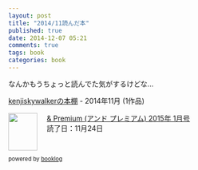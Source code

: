 ```yaml
---
layout: post
title: "2014/11読んだ本"
published: true
date: 2014-12-07 05:21
comments: true
tags: book
categories: book
---
```


なんかもうちょっと読んでた気がするけどな...

<div style="margin-bottom:15px;"><a href="http://booklog.jp/users/kenjiskywalker" target="_blank">kenjiskywalkerの本棚</a> - 2014年11月 (1作品)</div><div style="margin-bottom:5px;"><div style="width:75px;height:75px;float:left;margin-right:2px;"><a href="http://booklog.jp/item/1/B00OZY4G6G" target="_blank"><img src="http://ecx.images-amazon.com/images/I/51mueCl2g9L._SL75_.jpg" width="58" height="75" alt="" /></a></div><div><a href="http://booklog.jp/item/1/B00OZY4G6G" target="_blank">& Premium (アンド プレミアム) 2015年 1月号</a><br />読了日：11月24日<br /></div><br style="clear:both;" /></div><div style="margin:10px 0;font-size:80%;">powered by <a href="http://booklog.jp" target="_blank">booklog</a></div>
